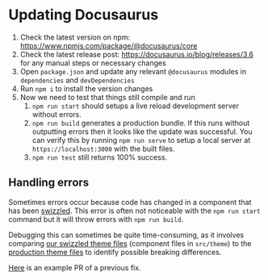 # Updating Docusaurus

1. Check the latest version on npm: https://www.npmjs.com/package/@docusaurus/core
2. Check the latest release post: https://docusaurus.io/blog/releases/3.6 for any manual steps or necessary changes
3. Open `package.json` and update any relevant `@docusaurus` modules in `dependencies` and `devDependencies`
4. Run `npm i` to install the version changes
5. Now we need to test that things still compile and run
   1. `npm run start` should setups a live reload development server without errors.
   2. `npm run build` generates a production bundle. If this runs without outputting errors then it looks like the update was successful. You can verify this by running `npm run serve` to setup a local server at `https://localhost:3000` with the built files.
   3. `npm run test` still returns 100% success.

## Handling errors

Sometimes errors occur because code has changed in a component that has been [swizzled](https://docusaurus.io/docs/swizzling). This error is often not noticeable with the `npm run start` command but it will throw errors with `npm run build`.

Debugging this can sometimes be quite time-consuming, as it involves comparing [our swizzled theme files](https://github.com/Amsterdam/ee-docs/tree/develop/src/theme) (component files in `src/theme`) to the [production theme files](https://github.com/facebook/docusaurus/tree/main/packages/docusaurus-theme-classic/src/theme) to identify possible breaking differences.

[Here](https://github.com/Amsterdam/ee-docs/pull/42) is an example PR of a previous fix.
